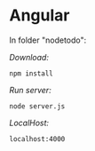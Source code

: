 # Angular

In folder "nodetodo":

*Download:*
```
npm install
```

*Run server:*
```
node server.js
```

*LocalHost:*
```
localhost:4000
```
